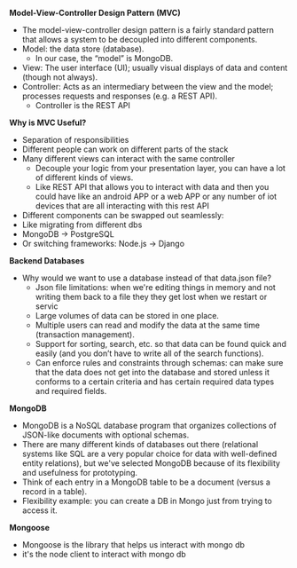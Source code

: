 **Model-View-Controller Design Pattern (MVC)**
- The model-view-controller design pattern is a fairly standard pattern that allows a system to be decoupled into different components.
- Model: the data store (database). 
  - In our case, the “model” is MongoDB. 
- View: The user interface (UI); usually visual displays of data and content (though not always).
- Controller: Acts as an intermediary between the view and the model; processes requests and responses (e.g. a REST API).
  - Controller is the REST API

**Why is MVC Useful?**
- Separation of responsibilities
- Different people can work on different parts of the stack
- Many different views can interact with the same controller
  - Decouple your logic from your presentation layer, you can have a lot of different kinds of views.
  - Like REST API that allows you to interact with data and then you could have like an android APP or a web APP or any number of iot devices that are all interacting with this rest API
- Different components can be swapped out seamlessly:
 - Like migrating from different dbs
  - MongoDB → PostgreSQL
  - Or switching frameworks: Node.js → Django

**Backend Databases**
- Why would we want to use a database instead of that data.json file?
  - Json file limitations: when we're editing things in memory and not writing them back to a file they they get lost when we restart or servic
  - Large volumes of data can be stored in one place. 
  - Multiple users can read and modify the data at the same time (transaction management). 
  - Support for sorting, search, etc. so that data can be found quick and easily (and you don’t have to write all of the search functions).
  - Can enforce rules and constraints through schemas: can make sure that the data does not get into the database and stored unless it conforms to a certain criteria and has certain required data types and required fields.
 
 **MongoDB**
- MongoDB is a NoSQL database program that organizes collections of JSON-like documents with optional schemas. 
- There are many different kinds of databases out there (relational systems like SQL are a very popular choice for data with well-defined entity relations), but we've selected MongoDB because of its flexibility and usefulness for prototyping.
- Think of each entry in a MongoDB table to be a document (versus a record in a table).
- Flexibility example: you can create a DB in Mongo just from trying to access it.

**Mongoose**
- Mongoose is the library that helps us interact with mongo db
- it's the node client to interact with mongo db
